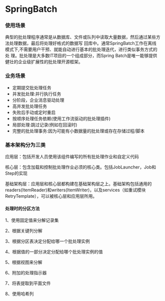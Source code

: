 # SpringBatch



### 使用场景

典型的批处理程序通常是从数据库、文件或队列中读取大量数据，然后通过某些方法处理数据，最后将处理好格式的数据写 回库中。通常SpringBatch工作在离线模式下,不需要用户干预、就能自动进行基本的批处理迭代，进行类似事务方式的处 理。批处理是大多数IT项目的一个组成部分，而Spring Batch是唯一能够提供健壮的企业级扩展性的批处理开源框架。

### 业务场景

- 定期提交批处理任务
- 并发批处理:并行执行任务
- 分阶段，企业消息驱动处理
- 高并发批处理任务
- 失败后手动或定时重启 
- 按顺序处理任务依赖(使用工作流驱动的批处理插件) 
- 局部处理:跳过记录(例如在回滚时) 
- 完整的批处理事务:因为可能有小数据量的批处理或存在存储过程/脚本



### 基本架构分为三类

应用层：包括开发人员使用该组件编写的所有批处理作业和自定义代码

核心层：包含加载和控制批处理作业必须的核心类。包括JobLauncher，Job和Step的实现

基础架构层：应用层和核心层都构建在基础架构层之上。基础架构包括通用的readers(ItemReader)和writers(ItemWriter)，以及services（如重试模块RetryTemplate），可以被核心层和应用层所用。



#### 处理时的分区方法

1、使用固定值来分解记录集

2、根据关键列分解

3、根据分区表决定分配给哪一个批处理实例

4、根据值的一部分决定分配给哪个批处理实例的值

5、根据视图来分解

6、附加的处理指示器

7、将表提取到平面文件

8、使用哈希列